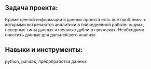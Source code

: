 ## Задача проекта:  

Кроме ценной информации в данных проекта есть все проблемы, с которыми встречаются аналитики в повседневной работе: «шум», неверные типы данных и неявные дубли в признаках. Необходимо очистить данные для дальнейшего анализа

## Навыки и инструменты:  

python, pandas, предобработка данных
